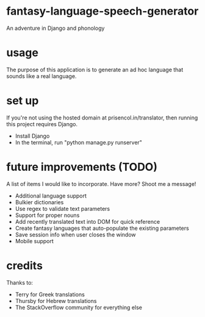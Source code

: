 # fantasy-language-speech-generator
An adventure in Django and phonology

# usage
The purpose of this application is to generate an ad hoc language that sounds like a real language. 

# set up
If you're not using the hosted domain at prisencol.in/translator, then running this project requires Django.
* Install Django
* In the terminal, run "python manage.py runserver"

# future improvements (TODO)
A list of items I would like to incorporate. Have more? Shoot me a message!
* Additional language support
* Bulkier dictionaries
* Use regex to validate text parameters
* Support for proper nouns
* Add recently translated text into DOM for quick reference
* Create fantasy languages that auto-populate the existing parameters
* Save session info when user closes the window
* Mobile support

# credits
Thanks to:
* Terry for Greek translations
* Thursby for Hebrew translations
* The StackOverflow community for everything else